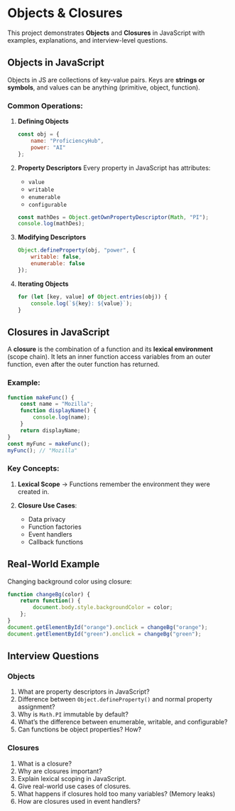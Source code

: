 # Objects & Closures 

This project demonstrates **Objects** and **Closures** in JavaScript with examples, explanations, and interview-level questions.

## Objects in JavaScript
Objects in JS are collections of key-value pairs. Keys are **strings or symbols**, and values can be anything (primitive, object, function).

### Common Operations:
1. **Defining Objects**
   ```js
   const obj = {
       name: "ProficiencyHub",
       power: "AI"
   };
   ```

2. **Property Descriptors**
   Every property in JavaScript has attributes:

   * `value`
   * `writable`
   * `enumerable`
   * `configurable`

   ```js
   const mathDes = Object.getOwnPropertyDescriptor(Math, "PI");
   console.log(mathDes);
   ```

3. **Modifying Descriptors**

   ```js
   Object.defineProperty(obj, "power", {
       writable: false,
       enumerable: false
   });
   ```

4. **Iterating Objects**

   ```js
   for (let [key, value] of Object.entries(obj)) {
       console.log(`${key}: ${value}`);
   }
   ```

## Closures in JavaScript

A **closure** is the combination of a function and its **lexical environment** (scope chain).
It lets an inner function access variables from an outer function, even after the outer function has returned.

### Example:

```js
function makeFunc() {
    const name = "Mozilla";
    function displayName() {
        console.log(name);
    }
    return displayName;
}
const myFunc = makeFunc();
myFunc(); // "Mozilla"
```

### Key Concepts:

1. **Lexical Scope** → Functions remember the environment they were created in.
2. **Closure Use Cases**:

   * Data privacy
   * Function factories
   * Event handlers
   * Callback functions

## Real-World Example

Changing background color using closure:

```js
function changeBg(color) {
    return function() {
        document.body.style.backgroundColor = color;
    };
}
document.getElementById("orange").onclick = changeBg("orange");
document.getElementById("green").onclick = changeBg("green");
```

## Interview Questions

### Objects

1. What are property descriptors in JavaScript?
2. Difference between `Object.defineProperty()` and normal property assignment?
3. Why is `Math.PI` immutable by default?
4. What’s the difference between enumerable, writable, and configurable?
5. Can functions be object properties? How?

### Closures

1. What is a closure?
2. Why are closures important?
3. Explain lexical scoping in JavaScript.
4. Give real-world use cases of closures.
5. What happens if closures hold too many variables? (Memory leaks)
6. How are closures used in event handlers?

